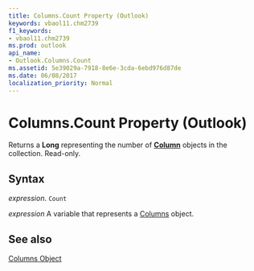 ```yaml
---
title: Columns.Count Property (Outlook)
keywords: vbaol11.chm2739
f1_keywords:
- vbaol11.chm2739
ms.prod: outlook
api_name:
- Outlook.Columns.Count
ms.assetid: 5e39029a-7918-8e6e-3cda-6ebd976d87de
ms.date: 06/08/2017
localization_priority: Normal
---
```



# Columns.Count Property (Outlook)

Returns a  **Long** representing the number of **[Column](Outlook.Column.md)** objects in the collection. Read-only.


## Syntax

_expression_. `Count`

_expression_ A variable that represents a [Columns](./Outlook.Columns.md) object.


## See also


[Columns Object](Outlook.Columns.md)

